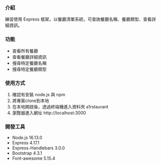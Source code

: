 ### 介紹
練習使用 Express 框架，以餐廳清單系統，可查詢餐廳名稱、餐廳類型、查看詳細資訊。

### 功能
* 查看所有餐廳
* 查看餐廳詳細資訊
* 搜尋特定餐廳名稱
* 搜尋特定餐廳類型

### 使用方式
1. 確認有安裝 node.js 與 npm
2. 將專案clone到本地
3. 在本地開啟後，透過終端機進入資料夾 a1rstaurant
4. 瀏覽器進入網址 http://localhost:3000

### 開發工具
* Node.js 16.13.0
* Express 4.17.1
* Express-Handlebars 3.0.0
* Bootstrap 4.3.1
* Font-awesome 5.15.4
